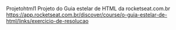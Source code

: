 Projetohtml1
Projeto do Guia estelar de HTML da rocketseat.com.br
https://app.rocketseat.com.br/discover/course/o-guia-estelar-de-html/links/exercicio-de-resolucao
